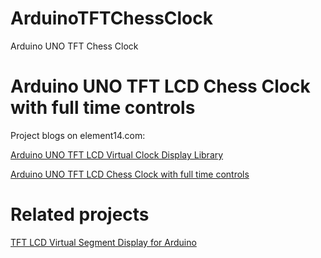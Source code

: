 # ArduinoTFTChessClock
Arduino UNO TFT Chess Clock

# Arduino UNO TFT LCD Chess Clock with full time controls

Project blogs on element14.com:

[Arduino UNO TFT LCD Virtual Clock Display Library](https://community.element14.com/challenges-projects/project14/buildapresent/b/blog/posts/arduino-uno-chess-clock-_2d00_-tft-lcd-virtual-clock-display-library)

[Arduino UNO TFT LCD Chess Clock with full time controls](https://community.element14.com/challenges-projects/project14/buildapresent/b/blog/posts/arduino-uno-tft-lcd-touch-digital-chess-clock)

# Related projects

[TFT LCD Virtual Segment Display for Arduino](https://github.com/javagoza/TFTVirtualSegmentDisplay)
